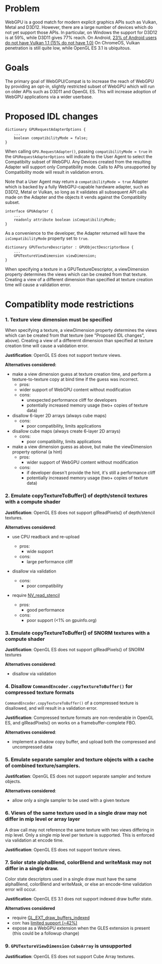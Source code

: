# Problem

WebGPU is a good match for modern explicit graphics APIs such as Vulkan, Metal and D3D12. However, there are a large number of devices which do not yet support those APIs. In particular, on Windows the support for D3D12 is at 59%, while D3D11 gives 77% reach. On Android, [23% of Android users do not have Vulkan 1.1 (15% do not have 1.0)](https://developer.android.com/about/dashboards) On ChromeOS, Vulkan penetration is still quite low, while OpenGL ES 3.1 is ubiquitous.

# Goals

The primary goal of WebGPU/Compat is to increase the reach of WebGPU by providing an opt-in, slightly restricted subset of WebGPU which will run on older APIs such as D3D11 and OpenGL ES. This will increase adoption of WebGPU applications via a wider userbase.

# Proposed IDL changes

```
dictionary GPURequestAdapterOptions {
    ...
    boolean compatibilityMode = false;
}

```

When calling `GPU.RequestAdapter()`, passing `compatibilityMode = true` in the `GPURequestAdapterOptions` will indicate to the User Agent to select the Compatibilty subset of WebGPU. Any Devices created from the resulting Adapter will support only Compatibility mode. Calls to APIs unsupported by Compatibility mode will result in validation errors.

Note that a User Agent may return a `compatibilityMode = true` Adapter which is backed by a fully WebGPU-capable hardware adapter, such as D3D12, Metal or Vulkan, so long as it validates all subsequent API calls made on the Adapter and the objects it vends against the Compatiblity subset.

```
interface GPUAdapter {
    ...
    readonly attribute boolean isCompatibilityMode;
}
```

As a convenience to the developer, the Adapter returned will have the `isCompatibilityMode` property set to `true`.


```
dictionary GPUTextureDescriptor : GPUObjectDescriptorBase {
    ...
    GPUTextureViewDimension viewDimension;
}
```

When specifying a texture in a GPUTextureDescriptor, a viewDimension property determines the views which can be created from that texture. Creating a view of a different dimension than specified at texture creation time will cause a validation error.

# Compatiblity mode restrictions

### 1. Texture view dimension must be specified 

When specifying a texture, a viewDimension property determines the views which can be created from that texture (see "Proposed IDL changes", above). Creating a view of a differernt dimension than specified at texture creation time will cause a validation error.

**Justification**: OpenGL ES does not support texture views.

**Alternatives considered:**
- make a view dimension guess at texture creation time, and perform a texture-to-texture copy at bind time if the guess was incorrect.
  - pros:
   - wider support of WebGPU content without modification
  - cons:
    - unexpected performance cliff for developers
    - potentially increased memory usage (two+ copies of texture data)
- disallow 6-layer 2D arrays (always cube maps)
  - cons:
    - poor compatibility, limits applications
- disallow cube maps (always create 6-layer 2D arrays)
  - cons:
    - poor compatibility, limits applications
- make a view dimension guess as above, but make the viewDimension property optional (a hint)
  - pros:
    - wider support of WebGPU content without modification
  - cons:
    - if developer doesn't provide the hint, it's still a performance cliff
    - potentially increased memory usage (two+ copies of texture data)

### 2. Emulate copyTextureToBuffer() of depth/stencil textures with a compute shader

**Justification**: OpenGL ES does not support glReadPixels() of depth/stencil textures.

**Alternatives considered**:
- use CPU readback and re-upload
  - pros:
    - wide support
  - cons:
    - large performance cliff
- disallow via validation
  - cons:
    - poor compatibility

- require [NV_read_stencil](https://registry.khronos.org/OpenGL/extensions/NV/NV_read_depth_stencil.txt)
  - pros:
    - good performance
  - cons:
    - poor support (<1% on gpuinfo.org)

### 3. Emulate copyTextureToBuffer() of SNORM textures with a compute shader

**Justification**: OpenGL ES does not support glReadPixels() of SNORM textures

**Alternatives considered**:
- disallow via validation

### 4. Disallow `CommandEncoder.copyTextureToBuffer()` for compressed texture formats

`CommandEncoder.copyTextureToBuffer()` of a compressed texture is disallowed, and will result in a validation error.

**Justification**: Compressed texture formats are non-renderable in OpenGL ES, and
glReadPixels() on works on a framebuffer-complete FBO.

**Alternatives considered**: 
- implement a shadow copy buffer, and upload both the compressed and uncompressed data

### 5. Emulate separate sampler and texture objects with a cache of combined texture/samplers.

**Justifcation**: OpenGL ES does not support separate sampler and texture objects.

**Alternatives considered**:

- allow only a single sampler to be used with a given texture

### 6. Views of the same texture used in a single draw may not differ in mip level or array layer 

A draw call may not reference the same texture with two views differing in mip level. Only a single mip level per texture is supported. This is enforced via validation at encode time.

**Justification**: OpenGL ES does not support texture views.

### 7. Solor state alphaBlend, colorBlend and writeMask may not differ in a single draw.

Color state descriptors used in a single draw must have the same alphaBlend, colorBlend and writeMask, or else an encode-time validation error will occur.

**Justification**: OpenGL ES 3.1 does not support indexed draw buffer state.

**Alternatives considered**
- require [GL_EXT_draw_buffers_indexed](https://registry.khronos.org/OpenGL/extensions/EXT/EXT_draw_buffers_indexed.txt) 
 - con: has [limited support (~42%)](https://opengles.gpuinfo.org/listreports.php?extension=GL_EXT_draw_buffers_indexed)
- expose as a WebGPU extension when the GLES extension is present (this could be a followup change)

### 9. `GPUTextureViewDimension` `CubeArray` is unsupported

**Justification**: OpenGL ES does not support Cube Array textures.
